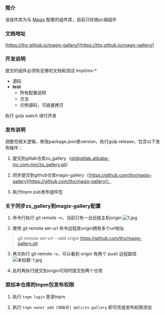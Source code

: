 ### 简介
该组件库为与 [Magix](https://github.com/thx/magix) 配套的组件库，目前只存放pc端组件

### 文档地址
[https://thx.github.io/magix-gallery/](https://thx.github.io/magix-gallery/)

### 开发说明
提交的组件必须有足够的文档和测试
tmpl/mx-*
* 源码
* __test__
    * 所有配置说明
    * 方法
    * 示例源码，可直接拷贝

执行 gulp watch 进行开发

### 发布说明
调整完相关逻辑，修改package.json里version，执行gulp release，包含以下发布操作：
1. 提交到gitlab仓库zs_gallery（[git@gitlab.alibaba-inc.com:mm/zs_gallery.git](http://gitlab.alibaba-inc.com/mm/zs_gallery)）

2. 同步提交到github仓库magix-gallery（[https://github.com/thx/magix-gallery](https://github.com/thx/magix-gallery)）

3. 执行tnpm pub发布组件包


### 关于同步zs_gallery到magix-gallery配置
1. 命令行执行 git remote -v，当前只有一台远程主机origin
![1.jpg](https://img.alicdn.com/tfs/TB1E7iYbGSs3KVjSZPiXXcsiVXa-978-104.jpg) 

2. 使用 git remote set-url 命令远程库origin拥有多个url地址
> git remote set-url --add origin https://github.com/thx/magix-gallery.git

3. 再次执行 git remote -v，可以看到 origin 有两个 push 远程路径
![未标题-1.jpg](https://img.alicdn.com/tfs/TB1iouObUWF3KVjSZPhXXXclXXa-993-144.jpg) 

4. 此时再执行提交到origin可同时提交到两个仓库

### 添加本仓库的tnpm包发布权限
1. 执行 `tnpm login` 登录tnpm

2. 执行 `tnpm owner add [域账号] @ali/zs-gallery` 即可完成发布权限添加

